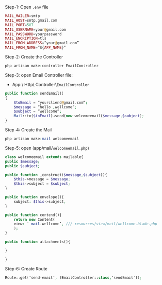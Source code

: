 Step-1: Open `.env` file

```php
MAIL_MAILER=smtp
MAIL_HOST=smtp.gmail.com
MAIL_PORT=587
MAIL_USERNAME=your@gmail.com
MAIL_PASSWORD=yourpassword
MAIL_ENCRIPTION=tls
MAIL_FROM_ADDRESS=”your@gmail.com”
MAIL_FROM_NAME=”${APP_NAME}”
```

Step-2:  Create the Controller

```php
php artisan make:controller EmailController
```

Step-3: open Email Controller file:
* App \\ Http\\ Controller\\`EmailController`

```php
public function sendEmail()
{
	$toEmail = “yourcliend@gmail.com”;
	$message = “hello ,wellcome”;
	$subject = “wellcome”;
	Mail::to($toEmail)→send(new welcomeemail($message,$subject);
}
```

Step-4: Create the Mail

```php
php artisan make:mail welcomeemail
```

Step-5: open (app/mail/`welcomeemail.php`)

```php
class welcomeemail extends mailable{
public $message;
public $subject;

public function _construct($message,$subject)){
	$this->message = $message;
	$this->subject = $subject;
}

public function envelope(){
	subject: $this->subject,
}

public function contend(){
	return new Content(
	view: ’ mail.wellcome’, /// resources/view/mail/wellcome.blade.php
	);
}

public function attachments(){

}

}
```

Step-6: Create Route

```php
Route::get(‘send-email’, [EmailController::class,’sendEmail’]);
```